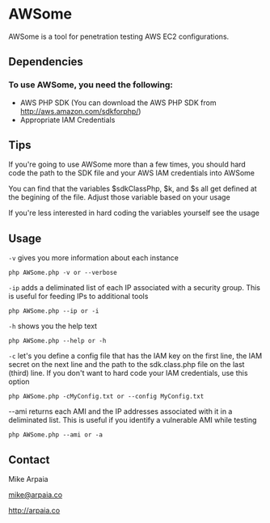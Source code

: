 AWSome
======

AWSome is a tool for penetration testing AWS EC2 configurations.

Dependencies
------------

### To use AWSome, you need the following:                                      
* AWS PHP SDK (You can download the AWS PHP SDK from http://aws.amazon.com/sdkforphp/)
* Appropriate IAM Credentials                                           

Tips
----
If you're going to use AWSome more than a few times, you should hard code the path to the SDK file and your AWS IAM credentials into AWSome

You can find that the variables $sdkClassPhp, $k, and $s all get defined at the begining of the file. Adjust those variable based on your usage

If you're less interested in hard coding the variables yourself see the usage

Usage
----
`-v` gives you more information about each instance                       

	php AWSome.php -v or --verbose 

`-ip` adds a <CR> deliminated list of each IP associated with a security group. This is useful for feeding IPs to additional tools

	php AWSome.php --ip or -i

`-h` shows you the help text

	php AWSome.php --help or -h

`-c` let's you define a config file that has the IAM key on the first line, the IAM secret on the next line and the path to the sdk.class.php file on the last (third) line. If you don't want to hard code your IAM credentials, use this option 	

	php AWSome.php -cMyConfig.txt or --config MyConfig.txt                  


--ami returns each AMI and the IP addresses associated with it in a <CR> deliminated list. This is useful if you identify a vulnerable AMI while testing

	php AWSome.php --ami or -a

Contact                                                                   
-------

Mike Arpaia                                                             

mike@arpaia.co

http://arpaia.co
